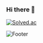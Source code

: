 ### Hi there 👋

[![Solved.ac](http://mazassumnida.wtf/api/mini/generate_badge?boj=oune)](https://solved.ac/oune)

![Footer](https://capsule-render.vercel.app/api?type=waving&color=auto&height=200&section=footer)
